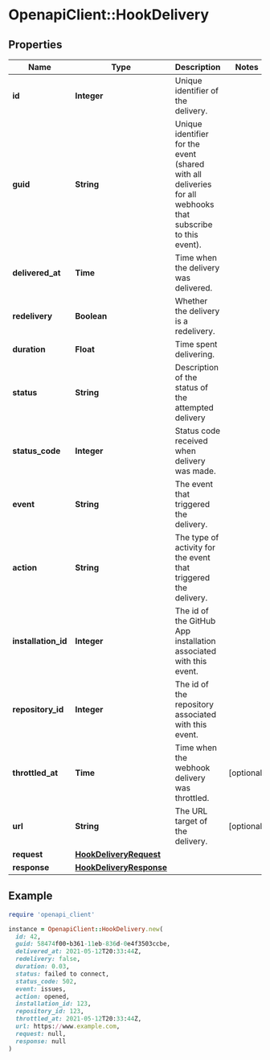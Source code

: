 # OpenapiClient::HookDelivery

## Properties

| Name | Type | Description | Notes |
| ---- | ---- | ----------- | ----- |
| **id** | **Integer** | Unique identifier of the delivery. |  |
| **guid** | **String** | Unique identifier for the event (shared with all deliveries for all webhooks that subscribe to this event). |  |
| **delivered_at** | **Time** | Time when the delivery was delivered. |  |
| **redelivery** | **Boolean** | Whether the delivery is a redelivery. |  |
| **duration** | **Float** | Time spent delivering. |  |
| **status** | **String** | Description of the status of the attempted delivery |  |
| **status_code** | **Integer** | Status code received when delivery was made. |  |
| **event** | **String** | The event that triggered the delivery. |  |
| **action** | **String** | The type of activity for the event that triggered the delivery. |  |
| **installation_id** | **Integer** | The id of the GitHub App installation associated with this event. |  |
| **repository_id** | **Integer** | The id of the repository associated with this event. |  |
| **throttled_at** | **Time** | Time when the webhook delivery was throttled. | [optional] |
| **url** | **String** | The URL target of the delivery. | [optional] |
| **request** | [**HookDeliveryRequest**](HookDeliveryRequest.md) |  |  |
| **response** | [**HookDeliveryResponse**](HookDeliveryResponse.md) |  |  |

## Example

```ruby
require 'openapi_client'

instance = OpenapiClient::HookDelivery.new(
  id: 42,
  guid: 58474f00-b361-11eb-836d-0e4f3503ccbe,
  delivered_at: 2021-05-12T20:33:44Z,
  redelivery: false,
  duration: 0.03,
  status: failed to connect,
  status_code: 502,
  event: issues,
  action: opened,
  installation_id: 123,
  repository_id: 123,
  throttled_at: 2021-05-12T20:33:44Z,
  url: https://www.example.com,
  request: null,
  response: null
)
```

